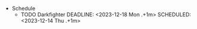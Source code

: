 - Schedule
	- TODO Darkfighter 
	  DEADLINE: <2023-12-18 Mon .+1m>
	  SCHEDULED: <2023-12-14 Thu .+1m>
